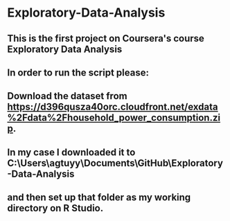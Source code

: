 # Exploratory-Data-Analysis
## This is the first project on Coursera's course Exploratory Data Analysis

## In order to run the script please:
## Download the dataset from https://d396qusza40orc.cloudfront.net/exdata%2Fdata%2Fhousehold_power_consumption.zip.
## In my case I downloaded it to C:\Users\agtuyy\Documents\GitHub\Exploratory-Data-Analysis
## and then set up that folder as my working directory on R Studio.
